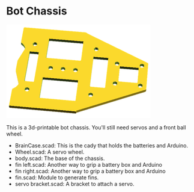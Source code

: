 Bot Chassis
===========

![Bot Body](http://github.com/bjepson/Bot-Chassis/raw/master/BotChassis.png)

This is a 3d-printable bot chassis. You'll still need servos and a front ball wheel.

* BrainCase.scad: This is the cady that holds the batteries and Arduino.
* Wheel.scad: A servo wheel.
* body.scad: The base of the chassis.
* fin left.scad: Another way to grip a battery box and Arduino
* fin right.scad: Another way to grip a battery box and Arduino
* fin.scad: Module to generate fins.
* servo bracket.scad: A bracket to attach a servo.

